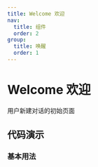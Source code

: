 ```yaml
---
title: Welcome 欢迎
nav:
  title: 组件
  order: 2
group:
  title: 唤醒
  order: 1
---
```


# Welcome 欢迎

用户新建对话的初始页面

## 代码演示

### 基本用法

<code src="./demo/basic.tsx" iframe></code>